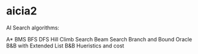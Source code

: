 # aicia2
AI Search algorithms:

A*
BMS
BFS
DFS
Hill Climb Search
Beam Search
Branch and Bound
Oracle
B&B with Extended List
B&B Hueristics and cost
